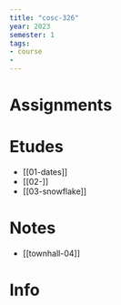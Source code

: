 ```yaml
---
title: "cosc-326"
year: 2023
semester: 1
tags: 
- course
- 
---
```

# Assignments

# Etudes
- [[01-dates]]
- [[02-]]
- [[03-snowflake]]

# Notes
- [[townhall-04]]

# Info

